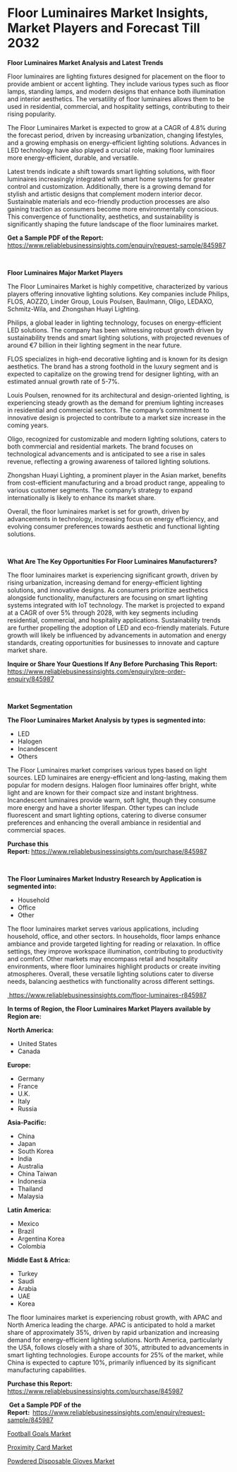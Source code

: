 <p><h1>Floor Luminaires Market Insights, Market Players and Forecast Till 2032</h1></p><p><strong>Floor Luminaires Market Analysis and Latest Trends</strong></p>
<p><p>Floor luminaires are lighting fixtures designed for placement on the floor to provide ambient or accent lighting. They include various types such as floor lamps, standing lamps, and modern designs that enhance both illumination and interior aesthetics. The versatility of floor luminaires allows them to be used in residential, commercial, and hospitality settings, contributing to their rising popularity.</p><p>The Floor Luminaires Market is expected to grow at a CAGR of 4.8% during the forecast period, driven by increasing urbanization, changing lifestyles, and a growing emphasis on energy-efficient lighting solutions. Advances in LED technology have also played a crucial role, making floor luminaires more energy-efficient, durable, and versatile. </p><p>Latest trends indicate a shift towards smart lighting solutions, with floor luminaires increasingly integrated with smart home systems for greater control and customization. Additionally, there is a growing demand for stylish and artistic designs that complement modern interior decor. Sustainable materials and eco-friendly production processes are also gaining traction as consumers become more environmentally conscious. This convergence of functionality, aesthetics, and sustainability is significantly shaping the future landscape of the floor luminaires market.</p></p>
<p><strong>Get a Sample PDF of the Report:&nbsp;</strong> <a href="https://www.reliablebusinessinsights.com/enquiry/request-sample/845987?utm_campaign=100&utm_medium=2&utm_source=Github&utm_content=ia&utm_term=08022025&utm_id=floor-luminaires">https://www.reliablebusinessinsights.com/enquiry/request-sample/845987</a></p>
<p>&nbsp;</p>
<p><strong>Floor Luminaires Major Market Players</strong></p>
<p><p>The Floor Luminaires Market is highly competitive, characterized by various players offering innovative lighting solutions. Key companies include Philips, FLOS, AOZZO, Linder Group, Louis Poulsen, Baulmann, Oligo, LEDAXO, Schmitz-Wila, and Zhongshan Huayi Lighting. </p><p>Philips, a global leader in lighting technology, focuses on energy-efficient LED solutions. The company has been witnessing robust growth driven by sustainability trends and smart lighting solutions, with projected revenues of around €7 billion in their lighting segment in the near future.</p><p>FLOS specializes in high-end decorative lighting and is known for its design aesthetics. The brand has a strong foothold in the luxury segment and is expected to capitalize on the growing trend for designer lighting, with an estimated annual growth rate of 5-7%.</p><p>Louis Poulsen, renowned for its architectural and design-oriented lighting, is experiencing steady growth as the demand for premium lighting increases in residential and commercial sectors. The company’s commitment to innovative design is projected to contribute to a market size increase in the coming years.</p><p>Oligo, recognized for customizable and modern lighting solutions, caters to both commercial and residential markets. The brand focuses on technological advancements and is anticipated to see a rise in sales revenue, reflecting a growing awareness of tailored lighting solutions.</p><p>Zhongshan Huayi Lighting, a prominent player in the Asian market, benefits from cost-efficient manufacturing and a broad product range, appealing to various customer segments. The company’s strategy to expand internationally is likely to enhance its market share.</p><p>Overall, the floor luminaires market is set for growth, driven by advancements in technology, increasing focus on energy efficiency, and evolving consumer preferences towards aesthetic and functional lighting solutions.</p></p>
<p>&nbsp;</p>
<p><strong>What Are The Key Opportunities For Floor Luminaires Manufacturers?</strong></p>
<p><p>The floor luminaires market is experiencing significant growth, driven by rising urbanization, increasing demand for energy-efficient lighting solutions, and innovative designs. As consumers prioritize aesthetics alongside functionality, manufacturers are focusing on smart lighting systems integrated with IoT technology. The market is projected to expand at a CAGR of over 5% through 2028, with key segments including residential, commercial, and hospitality applications. Sustainability trends are further propelling the adoption of LED and eco-friendly materials. Future growth will likely be influenced by advancements in automation and energy standards, creating opportunities for businesses to innovate and capture market share.</p></p>
<p><strong>Inquire or Share Your Questions If Any Before Purchasing This Report:</strong> <a href="https://www.reliablebusinessinsights.com/enquiry/pre-order-enquiry/845987?utm_campaign=100&utm_medium=2&utm_source=Github&utm_content=ia&utm_term=08022025&utm_id=floor-luminaires">https://www.reliablebusinessinsights.com/enquiry/pre-order-enquiry/845987</a></p>
<p>&nbsp;</p>
<p><strong>Market Segmentation</strong></p>
<p><strong>The Floor Luminaires Market Analysis by types is segmented into:</strong></p>
<p><ul><li>LED</li><li>Halogen</li><li>Incandescent</li><li>Others</li></ul></p>
<p><p>The Floor Luminaires market comprises various types based on light sources. LED luminaires are energy-efficient and long-lasting, making them popular for modern designs. Halogen floor luminaires offer bright, white light and are known for their compact size and instant brightness. Incandescent luminaires provide warm, soft light, though they consume more energy and have a shorter lifespan. Other types can include fluorescent and smart lighting options, catering to diverse consumer preferences and enhancing the overall ambiance in residential and commercial spaces.</p></p>
<p><strong>Purchase this Report:&nbsp;</strong><a href="https://www.reliablebusinessinsights.com/purchase/845987?utm_campaign=100&utm_medium=2&utm_source=Github&utm_content=ia&utm_term=08022025&utm_id=floor-luminaires">https://www.reliablebusinessinsights.com/purchase/845987</a></p>
<p>&nbsp;</p>
<p><strong>The Floor Luminaires Market Industry Research by Application is segmented into:</strong></p>
<p><ul><li>Household</li><li>Office</li><li>Other</li></ul></p>
<p><p>The floor luminaires market serves various applications, including household, office, and other sectors. In households, floor lamps enhance ambiance and provide targeted lighting for reading or relaxation. In office settings, they improve workspace illumination, contributing to productivity and comfort. Other markets may encompass retail and hospitality environments, where floor luminaires highlight products or create inviting atmospheres. Overall, these versatile lighting solutions cater to diverse needs, balancing aesthetics with functionality across different settings.</p></p>
<p><a href="https://www.reliablebusinessinsights.com/floor-luminaires-r845987?utm_campaign=100&utm_medium=2&utm_source=Github&utm_content=ia&utm_term=08022025&utm_id=floor-luminaires">&nbsp;https://www.reliablebusinessinsights.com/floor-luminaires-r845987</a></p>
<p><strong>In terms of Region, the Floor Luminaires Market Players available by Region are:</strong></p>
<p>
    <p> <strong> North America: </strong>
        <ul>
            <li>United States</li>
            <li>Canada</li>
        </ul>
        </p> 
    <p> <strong> Europe: </strong>
        <ul>
            <li>Germany</li>
            <li>France</li>
            <li>U.K.</li>
            <li>Italy</li>
            <li>Russia</li>
        </ul>
        </p> 
    <p> <strong> Asia-Pacific: </strong>
        <ul>
            <li>China</li>
            <li>Japan</li>
            <li>South Korea</li>
            <li>India</li>
            <li>Australia</li>
            <li>China Taiwan</li>
            <li>Indonesia</li>
            <li>Thailand</li>
            <li>Malaysia</li>
        </ul>
        </p> 
    <p> <strong> Latin America: </strong>
        <ul>
            <li>Mexico</li>
            <li>Brazil</li>
            <li>Argentina Korea</li>
            <li>Colombia</li>
        </ul>
        </p> 
    <p> <strong> Middle East & Africa: </strong>
        <ul>
            <li>Turkey</li>
            <li>Saudi</li>
            <li>Arabia</li>
            <li>UAE</li>
            <li>Korea</li>
        </ul>
    </p>
    </p>
<p><p>The floor luminaires market is experiencing robust growth, with APAC and North America leading the charge. APAC is anticipated to hold a market share of approximately 35%, driven by rapid urbanization and increasing demand for energy-efficient lighting solutions. North America, particularly the USA, follows closely with a share of 30%, attributed to advancements in smart lighting technologies. Europe accounts for 25% of the market, while China is expected to capture 10%, primarily influenced by its significant manufacturing capabilities.</p></p>
<p><strong>Purchase this Report: </strong><a href="https://www.reliablebusinessinsights.com/purchase/845987?utm_campaign=100&utm_medium=2&utm_source=Github&utm_content=ia&utm_term=08022025&utm_id=floor-luminaires">https://www.reliablebusinessinsights.com/purchase/845987</a></p>
<p>&nbsp;<strong>Get a Sample PDF of the Report:&nbsp;&nbsp;</strong><a href="https://www.reliablebusinessinsights.com/enquiry/request-sample/845987?utm_campaign=100&utm_medium=2&utm_source=Github&utm_content=ia&utm_term=08022025&utm_id=floor-luminaires">https://www.reliablebusinessinsights.com/enquiry/request-sample/845987</a></p>
<p><strong></strong></p>
<p><p><a href="https://github.com/nicoletavirag/Market-Research-Report-List-5/blob/main/football-goals-market.md?utm_campaign=100&utm_medium=2&utm_source=Github&utm_content=ia&utm_term=08022025&utm_id=floor-luminaires">Football Goals Market</a></p><p><a href="https://github.com/shafriusizi/Market-Research-Report-List-1/blob/main/proximity-card-market.md?utm_campaign=100&utm_medium=2&utm_source=Github&utm_content=ia&utm_term=08022025&utm_id=floor-luminaires">Proximity Card Market</a></p><p><a href="https://github.com/mjmcjagir/Market-Research-Report-List-1/blob/main/powdered-disposable-gloves-market.md?utm_campaign=100&utm_medium=2&utm_source=Github&utm_content=ia&utm_term=08022025&utm_id=floor-luminaires">Powdered Disposable Gloves Market</a></p></p>